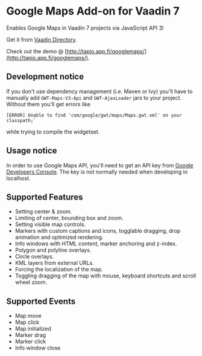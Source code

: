 # Google Maps Add-on for Vaadin 7

Enables Google Maps in Vaadin 7 projects via JavaScript API 3!

Get it from [Vaadin Directory](https://vaadin.com/directory#!addon/googlemaps-add-on).

Check out the demo @ [http://tapio.app.fi/googlemaps/](http://tapio.app.fi/googlemaps/). 

## Development notice ##

If you don't use dependency management (i.e. Maven or Ivy) you'll have to manually add `GWT-Maps-V3-Api` and `GWT-AjaxLoader` jars to your project. Without them you'll get errors like

	[ERROR] Unable to find 'com/google/gwt/maps/Maps.gwt.xml' on your classpath;` 
while trying to compile the widgetset.

## Usage notice ##

In order to use Google Maps API, you'll need to get an API key from [Google Developers Console](https://console.developers.google.com/). The key is not normally needed when developing in localhost.

## Supported Features ##

* Setting center & zoom.
* Limiting of center, bounding box and zoom.
* Setting visible map controls.
* Markers with custom captions and icons, togglable dragging, drop animation and optimized rendering.
* Info windows with HTML content, marker anchoring and z-index.
* Polygon and polyline overlays.
* Circle overlays.
* KML layers from external URLs.
* Forcing the localization of the map.
* Toggling dragging of the map with mouse, keyboard shortcuts and scroll wheel zoom.


## Supported Events ##

* Map move
* Map click
* Map initialized
* Marker drag
* Marker click
* Info window close
